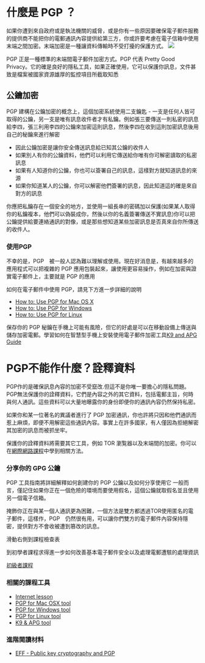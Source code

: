 什麼是 PGP ？
====

如果你遭到來自政府或是執法機關的威脅，或是你有一些原因要確保電子郵件服務的提供商不能把你的電郵通訊內容提供給第三方，你或許要考慮在電子信箱中使用末端之間加密。末端加密是一種讓資料傳輸時不受打擾的保護方式。
![](email3)

PGP 正是一種標準的末端間電子郵件加密方式。PGP 代表 Pretty Good Privacy。它的確是良好的隱私工具，如果正確使用，它可以保護你訊息，文件甚致是檔案被國家資源雄厚的監控項目所截取知悉 

## 公鑰加密

PGP 建構在公鑰加密的概念上，這個加密系統使用二支鑰匙 - 一支是任何人皆可取得的公鑰，另一支是唯有訊息收件者才有私鑰。例如張三要傳送一則私密的訊息給李四，張三利用李四的公鑰來加密這則訊息，然後李四在收到這則加密訊息後用自己的秘鑰來進行解密

- 因此公鑰加密是讓你安全傳送訊息給已知其公鑰的收件人
- 如果別人有你的公鑰資料，他們可以利用它傳送給你唯有你可解密讀取的私密訊息
- 如果有人知道你的公鑰，你也可以簽署自己的訊息，這樣對方就知道訊息的來源
- 如果你知道某人的公鑰，你可以解密他們簽署的訊息，因此知道這的確是來自對方的訊息

你應把私鑰存在一個安全的地方，並使用一組長串的密碼加以保護(如果某人取得你的私鑰複本，他們可以偽裝成你，然後以你的名義簽署傳送不實訊息)你可以把公鑰提供給要連絡通訊的對像，或是那些想知道某些加密訊息是否真來自你所傳送的收件人。

### 使用PGP
不幸的是，PGP　被一般人認為難以理解或使用。現在好消息是，有越來越多的應用程式可以把複雜的 PGP 應用包裝起來，讓使用更容易操作，例如在加密與證實電子郵件上，主要就是 PGP 的應用</p><p>如何在電子郵件中使用 PGP，請見下方進一步詳細的說明
- [How to: Use PGP for Mac OS X](umbrella://lesson/pgp-for-mac-os-x)
- [How to: Use PGP for Windows](umbrella://lesson/pgp-for-windows)
- [How to: Use PGP for Linux](umbrella://lesson/pgp-for-linux)

保存你的 PGP 秘鑰在手機上可能有風險，但它的好處是可以在移動設備上傳送與儲存加密電郵。學習如何在智慧型手機上安裝使用電子郵件加密工具[K9 and APG Guide](umbrella://lesson/k9-&-apg)

PGP不能作什麼？詮釋資料
====

PGP作的是確保訊息內容的加密不受竄改.但這不是你唯一要擔心的隱私問題。PGP無法保護你的詮釋資料，它們是內容之外的其它資料，包括電郵主旨，何時與何人通訊。這些資料可以大量地曝露你的身份即便你的通訊內容仍然保持私密。

如果你和某一位著名的異議者進行了 PGP 加密通訊，你也許將只因和他們通訊而惹上麻煩，即便不用解密這些通訊內容。事實上在許多國家，有人僅因為拒絕解密其加密的訊息而被抓坐牢。

保護你的詮釋資料將需要其它工具，例如 TOR 瀏覧器以及末端間的加密。你可以在[網際網路課程](umbrella://lesson/the-internet)中學到相關方法。 

### 分享你的 GPG 公鑰

PGP 工具指南將詳細解釋如何創建你的 PGP 公鑰以及如何分享使用它 一般而言，僅記住如果你正在一個危險的環境而要使用假名，這個公鑰就取假名並且使用另一個電子信箱。

掩飾你正在與某一個人通訊更為困難，一個方法是雙方都透過TOR使用匿名的電子郵件，這樣作，PGP　仍然很有用，可以讓你們雙方的電子郵件內容保持隱密，提供對方不會收被遭到篡改的訊息。

滑動右側到課程檢查表

到初學者課程求得進一步如何改善基本電子郵件安全以及處理電郵遭駭的處理資訊

[初級者課程](umbrella://lesson/the-internet)

### 相關的課程工具

-   [Internet lesson](umbrella://lesson/the-internet)
-   [PGP for Mac OSX tool](umbrella://lesson/pgp-for-mac-os-x)
-   [PGP for Windows tool](umbrella://lesson/pgp-for-windows)
-   [PGP for Linux tool](umbrella://lesson/pgp-for-linux)
-   [K9 & APG tool](umbrella://lesson/k9-&-apg)

### 進階閱讀材料
-   [EFF - Public key cryptography and PGP](https://ssd.eff.org/en/module/introduction-public-key-cryptography-and-pgp)

	

